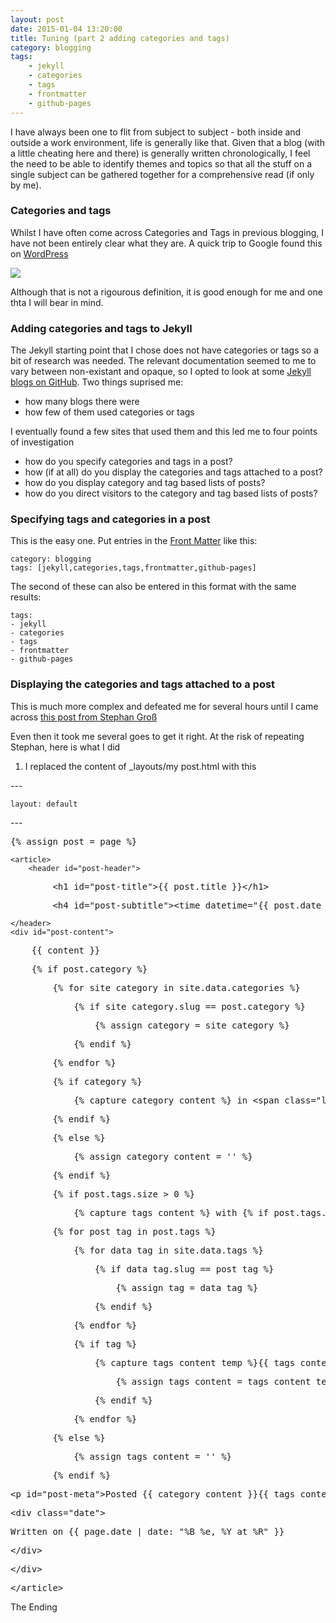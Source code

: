 ```yaml
---
layout: post
date: 2015-01-04 13:20:00
title: Tuning (part 2 adding categories and tags)
category: blogging
tags: 
    - jekyll
    - categories
    - tags
    - frontmatter
    - github-pages
---
```

I have always been one to flit from subject to subject - both inside and outside a work environment, life is generally like that. Given that a blog (with a little cheating here and there) is generally written chronologically, I feel the need to be able to identify themes and topics so that all the stuff on a single subject can be gathered together for a comprehensive read (if only by me).

### Categories and tags
Whilst I have often come across Categories and Tags in previous blogging, I have not been entirely clear what they are.  A quick trip to Google found this on [WordPress](http://en.support.wordpress.com/posts/categories-vs-tags/)

<img src='http://en.support.files.wordpress.com/2010/10/categories-versus-tags.png?w=460&h=189' />

Although that is not a rigourous definition, it is good enough for me and one thta I will bear in mind.

### Adding categories and tags to Jekyll
The Jekyll starting point that I chose does not have categories or tags so a bit of research was needed.  The relevant documentation seemed to me to vary between non-existant and opaque, so I opted to look at some [Jekyll blogs on GitHub](https://github.com/jekyll/jekyll/wiki/sites).   Two things suprised me:

- how many blogs there were
- how few of them used categories or tags

I eventually found a few sites that used them and this led me to four points of investigation

- how do you specify categories and tags in a post?
- how (if at all) do you display the categories and tags attached to a post?
- how do you display category and tag based lists of posts?
- how do you direct visitors to the category and tag based lists of posts?

### Specifying tags and categories in a post
This is the easy one.  Put entries in the [Front Matter](http://jekyllrb.com/docs/frontmatter/) like this:
    
    category: blogging
    tags: [jekyll,categories,tags,frontmatter,github-pages]
    
The second of these can also be entered in this format with the same results:

    tags: 
    - jekyll
    - categories
    - tags
    - frontmatter
    - github-pages

### Displaying the categories and tags attached to a post
This is much more complex and defeated me for several hours until I came across [this post from Stephan Groß](http://www.minddust.com/post/tags-and-categories-on-github-pages/)

Even then it took me several goes to get it right.  At the risk of repeating Stephan, here is what I did

1. I replaced the content of _layouts/my post.html with this
 
<div class="falseCode">&#x002d;--</div>

    layout: default
    
<div class="falseCode">&#x002d;--</div>

<div class="falseCode"><pre>&#x007b;% assign post = page %&#x007d;</pre></div>

    <article>
        <header id="post-header">
        
<div class="falseCode"><pre>        &lt;h1 id="post-title"&gt;&#x007b;&#x007b; post.title &#x007d;&#x007d;&lt;/h1&gt;</pre></div>
<div class="falseCode"><pre>        &lt;h4 id="post-subtitle"&gt;&lt;time datetime="&#x007b;&#x007b; post.date | date_to_xmlschema &#x007d;&#x007d;"&gt;&lt;/time&gt;&lt;/h4&gt; </pre></div>   

    </header>
    <div id="post-content">

<div class="falseCode"><pre>    &#x007b;&#x007b; content &#x007d;&#x007d;</pre></div>
<div class="falseCode"><pre>    &#x007b;% if post.category %&#x007d;</pre></div>
<div class="falseCode"><pre>        &#x007b;% for site_category in site.data.categories %&#x007d;</pre></div>
<div class="falseCode"><pre>            &#x007b;% if site_category.slug == post.category %&#x007d;</pre></div>
<div class="falseCode"><pre>                &#x007b;% assign category = site_category %&#x007d;</pre></div>
<div class="falseCode"><pre>            &#x007b;% endif %&#x007d;</pre></div>
<div class="falseCode"><pre>        &#x007b;% endfor %&#x007d;</pre></div>
<div class="falseCode"><pre>        &#x007b;% if category %&#x007d;</pre></div>
<div class="falseCode"><pre>            &#x007b;% capture category_content %&#x007d; in &lt;span class="label" style="background-color:&#x007b;&#x007b; category.color &#x007d;&#x007d;"&gt;&lt;a href="/blog/category/&#x007b;&#x007b; category.slug &#x007d;&#x007d;/"&gt;&#x007b;&#x007b; category.name &#x007d;&#x007d;&lt;/a&gt;&lt;/span&gt;&#x007b;% endcapture %&#x007d;</pre></div>
<div class="falseCode"><pre>        &#x007b;% endif %&#x007d;</pre></div>
<div class="falseCode"><pre>        &#x007b;% else %&#x007d;</pre></div>
<div class="falseCode"><pre>            &#x007b;% assign category_content = '' %&#x007d;</pre></div>
<div class="falseCode"><pre>        &#x007b;% endif %&#x007d;</pre></div>
<div class="falseCode"><pre>        &#x007b;% if post.tags.size > 0 %&#x007d;</pre></div>
<div class="falseCode"><pre>            &#x007b;% capture tags_content %&#x007d; with &#x007b;% if post.tags.size == 1 %&#x007d;<i class="fa fa-tag"></i>&#x007b;% else %&#x007d;&lt;i class="fa fa-tags"&gt;&lt;/i&gt;&#x007b;% endif %&#x007d;: &#x007b;% endcapture %&#x007d;</pre></div>
<div class="falseCode"><pre>        &#x007b;% for post_tag in post.tags %&#x007d;</pre></div>
<div class="falseCode"><pre>            &#x007b;% for data_tag in site.data.tags %&#x007d;</pre></div>
<div class="falseCode"><pre>                &#x007b;% if data_tag.slug == post_tag %&#x007d;</pre></div>
<div class="falseCode"><pre>                    &#x007b;% assign tag = data_tag %&#x007d;</pre></div>
<div class="falseCode"><pre>                &#x007b;% endif %&#x007d;</pre></div>
<div class="falseCode"><pre>            &#x007b;% endfor %&#x007d;</pre></div>
<div class="falseCode"><pre>            &#x007b;% if tag %&#x007d;</pre></div>
<div class="falseCode"><pre>                &#x007b;% capture tags_content_temp %&#x007d;&#x007b;&#x007b; tags_content &#x007b;&#x007b;&lt;a href="/blog/tag/&#x007b;&#x007b; tag.slug }}/"&gt;&#x007b;&#x007b; tag.name &#x007d;&#x007d;&lt;/a&gt;&#x007b;% if forloop.last == false %&#x007d;, &#x007b;% endif %&#x007d;&#x007b;% endcapture %&#x007d;</pre></div>
<div class="falseCode"><pre>                    &#x007b;% assign tags_content = tags_content_temp %&#x007d;</pre></div>
<div class="falseCode"><pre>                &#x007b;% endif %&#x007d;</pre></div>
<div class="falseCode"><pre>            &#x007b;% endfor %&#x007d;</pre></div>
<div class="falseCode"><pre>        &#x007b;% else %&#x007d;</pre></div>
<div class="falseCode"><pre>            &#x007b;% assign tags_content = '' %&#x007d;</pre></div>
<div class="falseCode"><pre>        &#x007b;% endif %&#x007d;</pre></div>
<div class="falseCode"><pre>&lt;p id="post-meta"&gt;Posted &#x007b;&#x007b; category_content &#x007d;&#x007d;&#x007b;&#x007b; tags_content &#x007d;&#x007d;&lt;/p&gt;</pre></div>
<div class="falseCode"><pre>&lt;div class="date"&gt;</pre></div>
<div class="falseCode"><pre>Written on &#x007b;&#x007b; page.date | date: "%B %e, %Y at %R" &#x007d;&#x007d;</pre></div>
<div class="falseCode"><pre>&lt;/div&gt;</pre></div>
<div class="falseCode"><pre>&lt;/div&gt;</pre></div>
<div class="falseCode"><pre>&lt;/article&gt;</pre></div>


The Ending

